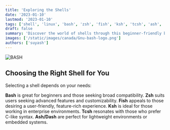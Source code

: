```yaml
---
title: 'Exploring the Shells'
date: '2023-01-10'
lastmod: '2023-01-10'
tags: ['shell', 'linux', 'bash', 'zsh', 'fish', 'ksh', 'tcsh', 'ash', 'dash']
draft: false
summary: 'Discover the world of shells through this beginner-friendly blog.'
images: ['/static/images/canada/Gnu-bash-logo.png']
authors: ['suyash']
---
```


![BASH](/static/images/Gnu-bash-logo.png)

## Choosing the Right Shell for You
Selecting a shell depends on your needs:

**Bash** is great for beginners and those seeking broad compatibility.
**Zsh** suits users seeking advanced features and customizability.
**Fish** appeals to those desiring a user-friendly, feature-rich experience.
**Ksh** is ideal for those working in enterprise environments.
**Tcsh** resonates with those who prefer C-like syntax.
**Ash/Dash** are perfect for lightweight environments or embedded systems.
